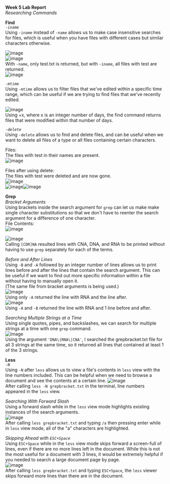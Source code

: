 **Week 5 Lab Report** <br/>
*Researching Commands*<br/>

**Find** <br/>
*`-iname`* <br/>
Using `-iname` instead of `-name` allows us to make case insensitive searches for files, which is useful when you have files with different cases but similar characters otherwise.<br/>

![image](inamefiles.png)<br/>
![image](name.png)<br/> 
With `-name`, only test.txt is returned, but with `-iname`, all files with test are returned.<br/>
![image](iname.png)<br/>


*`-mtime`*<br/>
Using `-mtime` allows us to filter files that we've edited within a specific time range, which can be useful if we are trying to find files that we've recently edited.<br/>

![image](mtime.png)<br/>
Using +x, where x is an integer number of days, the find command returns files that were modified within that number of days. 

*`-delete`*<br/>
Using `-delete` allows us to find and delete files, and can be useful when we want to delete all files of a type or all files containing certain characters.<br/>

Files:<br/>
The files with test in their names are present.<br/>
![image](predelete.png)<br/>

Files after using delete:<br/>
The files with test were deleted and are now gone.<br/>
![image](delete.png)<br/>
![image](postdelete.png)![image](delete.png)<br/>

**Grep**<br/>
*Bracket Arguments*<br/>
Using brackets inside the search argument for `grep` can let us make make single character substitutions so that we don't have to reenter the search argument for a difference of one character.<br/>
File Contents:<br/>
![image](grep1.png)<br/>

![image](grep1result.png)<br/>
Calling `[CDR]NA` resulted lines with CNA, DNA, and RNA to be printed without having to use `grep` separately for each of the terms.<br/>

*Before and After Lines*<br/>
Using `-B` and `-A` followed by an integer number of lines allows us to print lines before and after the lines that contain the search argument. This can be useful if we want to find out more specific information within a file without having to manually open it.<br/>
(The same file from bracket arguments is being used.)<br/>
![image](grep2result2.png)<br/>
Using only `-A` returned the line with RNA and the line after.<br/>
![image](grep2result1.png)<br/>
Using `-A` and `-B` returned the line with RNA and 1 line before and after.<br/>

*Searching Multiple Strings at a Time*<br/>
Using single quotes, pipes, and backslashes, we can search for multiple strings at a time with one `grep` command. <br/>
![image](grep3result.png)<br/>
Using the argument `'DNA\|RNA\|CNA'`, I searched the grepbracket.txt file for all 3 strings at the same time, so it returned all lines that contained at least 1 of the 3 strings.<br/>


**Less**<br/>
*`-N`*<br/>
Using `-N` after `less` allows us to view a file's contents in `less` view with the line numbers included. This can be helpful when we need to browse a document and see the contents at a certain line.
![image](less1result.png)<br/>
After calling `less -N grepbracket.txt` in the terminal, line numbers appeared in the `less` view.

*Searching With Forward Slash*<br/>
Using a forward slash while in the `less` view mode highlights existing instances of the search arguments. <br/>
![image](less2result.png) <br/>
After calling `less grepbracket.txt` and typing `/a` then pressing enter while in `less` view mode, all of the "a" characters are highlighted.<br/>

*Skipping Ahead with `ESC+Space`*<br/>
Using `ESC+Space` while in the `less` view mode skips forward a screen-full of lines, even if there are no more lines left in the document. While this is not the most useful for a document with 3 lines, it would be extremely helpful if you needed to search a large document page by page.<br/>
![image](less3result.png)<br/>
After calling `less grepbracket.txt` and typing `ESC+Space`, the `less` viewer skips forward more lines than there are in the document.

